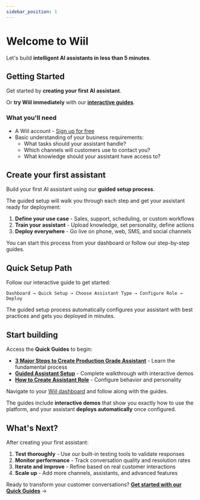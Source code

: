 ```yaml
---
sidebar_position: 1
---
```


# Welcome to Wiil

Let's build **intelligent AI assistants in less than 5 minutes**.

## Getting Started

Get started by **creating your first AI assistant**.

Or **try Wiil immediately** with our **[interactive guides](/quick-guides)**.

### What you'll need

- A Wiil account - [Sign up for free](https://wiil.io)
- Basic understanding of your business requirements:
  - What tasks should your assistant handle?
  - Which channels will customers use to contact you?
  - What knowledge should your assistant have access to?

## Create your first assistant

Build your first AI assistant using our **guided setup process**.

The guided setup will walk you through each step and get your assistant ready for deployment:

1. **Define your use case** - Sales, support, scheduling, or custom workflows
2. **Train your assistant** - Upload knowledge, set personality, define actions  
3. **Deploy everywhere** - Go live on phone, web, SMS, and social channels

You can start this process from your dashboard or follow our step-by-step guides.

## Quick Setup Path

Follow our interactive guide to get started:

```
Dashboard → Quick Setup → Choose Assistant Type → Configure Role → Deploy
```

The guided setup process automatically configures your assistant with best practices and gets you deployed in minutes.

## Start building

Access the **Quick Guides** to begin:

- **[3 Major Steps to Create Production Grade Assistant](/quick-guides/create-assistant)** - Learn the fundamental process
- **[Guided Assistant Setup](/quick-guides/guided-setup)** - Complete walkthrough with interactive demos
- **[How to Create Assistant Role](/quick-guides/create-roles)** - Configure behavior and personality

Navigate to your [Wiil dashboard](https://wiil.io) and follow along with the guides.

The guides include **interactive demos** that show you exactly how to use the platform, and your assistant **deploys automatically** once configured.

## What's Next?

After creating your first assistant:

1. **Test thoroughly** - Use our built-in testing tools to validate responses
2. **Monitor performance** - Track conversation quality and resolution rates  
3. **Iterate and improve** - Refine based on real customer interactions
4. **Scale up** - Add more channels, assistants, and advanced features

Ready to transform your customer conversations? **[Get started with our Quick Guides](/quick-guides)** →